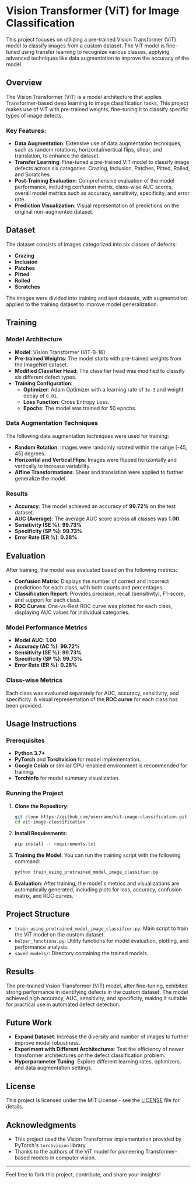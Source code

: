 # Vision Transformer (ViT) for Image Classification

This project focuses on utilizing a pre-trained Vision Transformer (ViT) model to classify images from a custom dataset. The ViT model is fine-tuned using transfer learning to recognize various classes, applying advanced techniques like data augmentation to improve the accuracy of the model.

## Overview

The Vision Transformer (ViT) is a model architecture that applies Transformer-based deep learning to image classification tasks. This project makes use of ViT with pre-trained weights, fine-tuning it to classify specific types of image defects.

### Key Features:

- **Data Augmentation**: Extensive use of data augmentation techniques, such as random rotations, horizontal/vertical flips, shear, and translation, to enhance the dataset.
- **Transfer Learning**: Fine-tuned a pre-trained ViT model to classify image defects across six categories: Crazing, Inclusion, Patches, Pitted, Rolled, and Scratches.
- **Post-Training Evaluation**: Comprehensive evaluation of the model performance, including confusion matrix, class-wise AUC scores, overall model metrics such as accuracy, sensitivity, specificity, and error rate.
- **Prediction Visualization**: Visual representation of predictions on the original non-augmented dataset.

## Dataset

The dataset consists of images categorized into six classes of defects:

- **Crazing**
- **Inclusion**
- **Patches**
- **Pitted**
- **Rolled**
- **Scratches**

The images were divided into training and test datasets, with augmentation applied to the training dataset to improve model generalization.

## Training

### Model Architecture

- **Model**: Vision Transformer (ViT-B-16)
- **Pre-trained Weights**: The model starts with pre-trained weights from the ImageNet dataset.
- **Modified Classifier Head**: The classifier head was modified to classify six different defect types.
- **Training Configuration**:
  - **Optimizer**: Adam Optimizer with a learning rate of `3e-3` and weight decay of `0.01`.
  - **Loss Function**: Cross Entropy Loss.
  - **Epochs**: The model was trained for 50 epochs.

### Data Augmentation Techniques

The following data augmentation techniques were used for training:

- **Random Rotation**: Images were randomly rotated within the range [-45, 45] degrees.
- **Horizontal and Vertical Flips**: Images were flipped horizontally and vertically to increase variability.
- **Affine Transformations**: Shear and translation were applied to further generalize the model.

### Results

- **Accuracy**: The model achieved an accuracy of **99.72%** on the test dataset.
- **AUC (Average)**: The average AUC score across all classes was **1.00**.
- **Sensitivity (SE %)**: **99.73%**
- **Specificity (SP %)**: **99.73%**
- **Error Rate (ER %)**: **0.28%**

## Evaluation

After training, the model was evaluated based on the following metrics:

- **Confusion Matrix**: Displays the number of correct and incorrect predictions for each class, with both counts and percentages.
- **Classification Report**: Provides precision, recall (sensitivity), F1-score, and support for each class.
- **ROC Curves**: One-vs-Rest ROC curve was plotted for each class, displaying AUC values for individual categories.

### Model Performance Metrics

- **Model AUC**: **1.00**
- **Accuracy (AC %)**: **99.72%**
- **Sensitivity (SE %)**: **99.73%**
- **Specificity (SP %)**: **99.73%**
- **Error Rate (ER %)**: **0.28%**

### Class-wise Metrics

Each class was evaluated separately for AUC, accuracy, sensitivity, and specificity. A visual representation of the **ROC curve** for each class has been provided.

## Usage Instructions

### Prerequisites

- **Python 3.7+**
- **PyTorch** and **Torchvision** for model implementation.
- **Google Colab** or similar GPU-enabled environment is recommended for training.
- **Torchinfo** for model summary visualization.

### Running the Project

1. **Clone the Repository**:

   ```bash
   git clone https://github.com/username/vit-image-classification.git
   cd vit-image-classification
   ```

2. **Install Requirements**:

   ```bash
   pip install -r requirements.txt
   ```

3. **Training the Model**: You can run the training script with the following command:

   ```bash
   python train_using_pretrained_model_image_classifier.py
   ```

4. **Evaluation**: After training, the model's metrics and visualizations are automatically generated, including plots for loss, accuracy, confusion matrix, and ROC curves.

## Project Structure

- `train_using_pretrained_model_image_classifier.py`: Main script to train the ViT model on the custom dataset.
- `helper_functions.py`: Utility functions for model evaluation, plotting, and performance analysis.
- `saved_models/`: Directory containing the trained models.

## Results

The pre-trained Vision Transformer (ViT) model, after fine-tuning, exhibited strong performance in identifying defects in the custom dataset. The model achieved high accuracy, AUC, sensitivity, and specificity, making it suitable for practical use in automated defect detection.

## Future Work

- **Expand Dataset**: Increase the diversity and number of images to further improve model robustness.
- **Experiment with Different Architectures**: Test the efficiency of newer transformer architectures on the defect classification problem.
- **Hyperparameter Tuning**: Explore different learning rates, optimizers, and data augmentation settings.

## License

This project is licensed under the MIT License - see the [LICENSE](LICENSE) file for details.

## Acknowledgments

- This project used the Vision Transformer implementation provided by PyTorch's `torchvision` library.
- Thanks to the authors of the ViT model for pioneering Transformer-based models in computer vision.

---

Feel free to fork this project, contribute, and share your insights!

